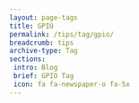 ```yaml
---
layout: page-tags
title: GPIO
permalink: /tips/tag/gpio/
breadcrumb: tips
archive-type: Tag
sections:
 intro: Blog
 brief: GPIO Tag
 icon: fa fa-newspaper-o fa-5x
---
```

